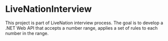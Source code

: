# LiveNationInterview
This project is part of LiveNation interview process. The goal is to develop a .NET Web API that accepts a number range, applies a set of rules to each number in the range.
